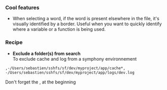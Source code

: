 ### Cool features

* When selecting a word, if the word is present elsewhere in the file, it's visually identified by a border.
Useful when you want to quickly identify where a variable or a function is being used.


### Recipe 

* **Exclude a folder(s) from search**   
To exclude cache and log from a symphony environnement
````
,-/Users/sebastien/sshfs/sf/dev/myproject/app/cache*, -/Users/sebastien/sshfs/sf/dev/myproject/app/logs/dev.log
````
Don't forget the , at the beginning

